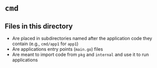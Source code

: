 # `cmd`

## Files in this directory

- Are placed in subdirectories named after the application code they contain (e.g., `cmd/app1` for `app1`)
- Are applications entry points (`main.go`) files
- Are meant to import code from `pkg` and `internal` and use it to run applications
